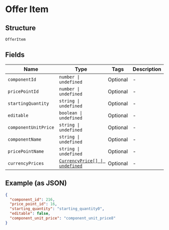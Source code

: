 
# Offer Item

## Structure

`OfferItem`

## Fields

| Name | Type | Tags | Description |
|  --- | --- | --- | --- |
| `componentId` | `number \| undefined` | Optional | - |
| `pricePointId` | `number \| undefined` | Optional | - |
| `startingQuantity` | `string \| undefined` | Optional | - |
| `editable` | `boolean \| undefined` | Optional | - |
| `componentUnitPrice` | `string \| undefined` | Optional | - |
| `componentName` | `string \| undefined` | Optional | - |
| `pricePointName` | `string \| undefined` | Optional | - |
| `currencyPrices` | [`CurrencyPrice[] \| undefined`](../../doc/models/currency-price.md) | Optional | - |

## Example (as JSON)

```json
{
  "component_id": 216,
  "price_point_id": 16,
  "starting_quantity": "starting_quantity0",
  "editable": false,
  "component_unit_price": "component_unit_price8"
}
```

